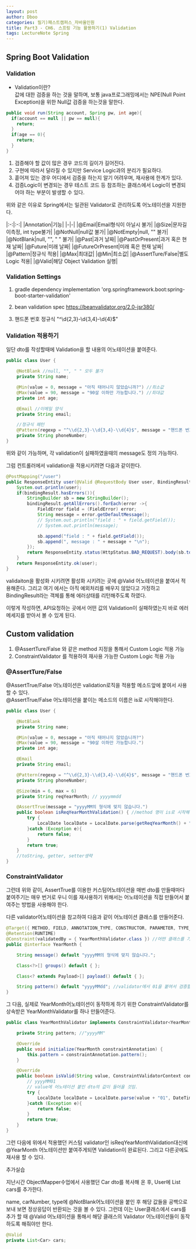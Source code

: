 ```yaml
---
layout: post
author: Dboo
categories: 필기)패스트캠퍼스_자바올인원
title: Part3 - CH6. 스프링 기능 활용하기(1) Validation
tags: LectureNote Spring
---
```


## Spring Boot Validation

### Validation

- Validation이란?  
값에 대한 검증을 하는 것을 말하며, 보통 java프로그래밍에서는 NPE(Null Point Exception)을 위한
Null값 검증을 하는것을 말한다.

~~~java
public void run(String account, Spring pw, int age){
  if(account == null || pw == null){
    return;
  }
  if(age == 0){
    return;
  }
}
~~~

1. 검증해야 할 값이 많은 경우 코드의 길이가 길어진다.
2. 구현에 따라서 달라질 수 있지만 Service Logic과의 분리가 필요하다.
3. 흩어져 있는 경우 어디에서 검증을 하는지 알기 어려우며, 재사용에 한계가 있다.
4. 검증Logic이 변경되는 경우 테스트 코드 등 참조하는 클래스에서 Logic이 변경되어야 하는 부분이 발생할
수 있다.

위와 같은 이유로 Spring에서는 일관된 Validator로 관리하도록 어노테이션을 지원한다.

|:-:|:-:|
|Annotation|기능|
|-|-|
|@Email|Email형식이 아닐시 불가|
|@Size|문자길이측정, int type불가|
|@NotNull|null값 불가|
|@NotEmpty|null, "" 불가|
|@NotBlank|null, "", " " 불가|
|@Past|과거 날짜|
|@PastOrPresent|과거 혹은 현재 날짜|
|@Future|미래 날짜|
|@FutureOrPresent|미래 혹은 현재 날짜|
|@Pattern|정규식 적용|
|@Max|최대값|
|@Min|최소값|
|@AssertTure/False|별도 Logic 적용|
|@Valid|해당 Object Validation 실행|

### Validation Settings

1. gradle dependency
implementation 'org.springframework.boot:spring-boot-starter-validation'

2. bean validation spec
https://beanvalidator.org/2.0-jsr380/

3. 핸드폰 번호 정규식
"^\\d{2,3}-\\d{3,4}-\\d{4}$"

### Validation 적용하기

일단 dto를 작성할때에 Validation을 할 내용의 어노테이션을 붙여준다.

~~~java
public class User {

    @NotBlank //null, "", " " 모두 불가
    private String name;

    @Min(value = 0, message = "아직 태어나지 않았습니까?") //최소값
    @Max(value = 90, message = "90살 이하만 가능합니다.") //최대값
    private int age;

    @Email //이메일 양식
    private String email;

    //정규식 패턴
    @Pattern(regexp = "^\\d{2,3}-\\d{3,4}-\\d{4}$", message = "핸드폰 번호의 양식과 맞지 않습니다. 01x-xxxx-xxxx")
    private String phoneNumber;
}
~~~

위와 같이 가능하며, 각 validation이 실패하였을때의 message도 정의 가능하다.

그럼 컨트롤러에서 validation을 적용시키려면 다음과 같이한다.

~~~java
@PostMapping("/user")
public ResponseEntity user(@Valid @RequestBody User user, BindingResult bindingResult){
    System.out.println(user);
    if(bindingResult.hasErrors()){
        StringBuilder sb = new StringBuilder();
        bindingResult.getAllErrors().forEach(error ->{
            FieldError field = (FieldError) error;
            String message = error.getDefaultMessage();
            // System.out.println("field : " + field.getField());
            // System.out.println(message);

            sb.append("field : " + field.getField());
            sb.append(", message : " + message + "\n");
        });
        return ResponseEntity.status(HttpStatus.BAD_REQUEST).body(sb.toString());
    }
    return ResponseEntity.ok(user);
}
~~~

validaiton을 활성화 시키려면 활성화 시키려는 곳에 @Valid 어노테이션을 붙여서 적용해준다. 그리고 여기
에서는 아직 예외처리를 배우지 않았다고 가정하고 BindingResult라는 객체를 통해 에러상태를 리턴해주도록
하였다.

이렇게 작성하면, API요청하는 곳에서 어떤 값의 Validation이 실패하였는지 바로 에러메세지를 받아서 볼 수
있게 된다.

## Custom validation

1. @AssertTure/False 와 같은 method 지정을 통해서 Custom Logic 적용 가능
2. ConstraintValidator 를 적용하여 재사용 가능한 Custom Logic 적용 가능

### @AssertTure/False

@AssertTrue/False 어노테이션은 validation로직을 적용할 메소드앞에 붙여서 사용할 수 있다.  
@AssertTrue/False 어노테이션을 붙이는 메소드의 이름은 is로 시작해야한다.

~~~java
public class User {

    @NotBlank
    private String name;

    @Min(value = 0, message = "아직 태어나지 않았습니까?")
    @Max(value = 90, message = "90살 이하만 가능합니다.")
    private int age;

    @Email
    private String email;

    @Pattern(regexp = "^\\d{2,3}-\\d{3,4}-\\d{4}$", message = "핸드폰 번호의 양식과 맞지 않습니다. 01x-xxxx-xxxx")
    private String phoneNumber;

    @Size(min = 6, max = 6)
    private String reqYearMonth; // yyyymmdd

    @AssertTrue(message = "yyyyMM의 형식에 맞지 않습니다.")
    public boolean isReqYearMonthValidation() { //method 명이 is로 시작해야함
        try {
            LocalDate localDate = LocalDate.parse(getReqYearMonth() + "01", DateTimeFormatter.ofPattern("yyyyMMdd"));
        }catch (Exception e){
            return false;
        }
        return true;
    }
    //toString, getter, setter생략
}
~~~

### ConstraintValidator

그런데 위와 같이, AssertTrue를 이용한 커스텀어노테이션을 매번 dto를 만들때마다 붙여주기는 매우 번거로
우니 이를 재사용하기 위해서는 어노테이션을 직접 만들어서 붙여주는 방법을 사용해야 한다.

다른 validator어노테이션을 참고하여 다음과 같이 어노테이션 클래스를 만들어준다.

~~~java
@Target({ METHOD, FIELD, ANNOTATION_TYPE, CONSTRUCTOR, PARAMETER, TYPE_USE })
@Retention(RUNTIME)
@Constraint(validatedBy = { YearMonthValidator.class }) //어떤 클래스를 가지고 validation할것인지
public @interface YearMonth {

    String message() default "yyyyMM의 형식에 맞지 않습니다.";

    Class<?>[] groups() default { };

    Class<? extends Payload>[] payload() default { };

    String pattern() default "yyyyMMdd"; //validator에서 01을 붙여서 검증할 것이니 default를 바꾸자.
}
~~~

그 다음, 실제로 YearMonth어노테이션이 동작하게 하기 위한 ConstraintValidator를 상속받은
YearMonthValidator를 하나 만들어준다.

~~~java
public class YearMonthValidator implements ConstraintValidator<YearMonth, String> {

    private String pattern; //"yyyyMM"

    @Override
    public void initialize(YearMonth constraintAnnotation) {
        this.pattern = constraintAnnotation.pattern();
    }

    @Override
    public boolean isValid(String value, ConstraintValidatorContext context) {
        // yyyyMM01
        // value에 어노테이션 붙인 dto의 값이 들어올 것임.
        try {
            LocalDate localDate = LocalDate.parse(value + "01", DateTimeFormatter.ofPattern(this.pattern));
        }catch (Exception e){
            return false;
        }
        return true;
    }
}

~~~

그런 다음에 위에서 적용했던 커스텀 validator인 isReqYearMonthValidation대신에 @YearMonth
어노테이션만 붙여주게되면 Validation이 완료된다. 그리고 다른곳에도 재사용 할 수 있다.

추가실습

지난시간 ObjectMapper수업에서 사용했던 Car dto를 복사해 온 후, User에 List<Car> cars를 추가한다.

name, carNumber, type에 @NotBlank어노테이션을 붙인 후 해당 값들을 공백으로 보내 보면 정상응답이
반환되는 것을 볼 수 있다. 그런데 이는  User클래스에서 cars를 추가 할 때 @Valid 어노테이션을 통해서
해당 클래스의 Validator 어노테이션들이 동작하도록 해줘야만 한다.

~~~java
@Valid
private List<Car> cars;
~~~

